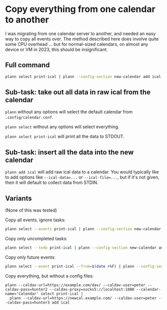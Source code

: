 # Copy everything from one calendar to another

I was migrating from one calendar server to another, and needed an easy way to copy all events over.  The method described here does involve quite some CPU overhead ... but for normal-sized calendars, on almost any device or VM in 2023, this should be insignificant.

## Full command

```bash
plann select print-ical | plann --config-section new-calendar add ical
```

## Sub-task: take out all data in raw ical from the calendar

`plann` without any options will select the default calendar from `.config/calendar.conf`.

`plann select` without any options will select everything.

`plann select print-ical` will print all the data to STDOUT.

## Sub-task: insert all the data into the new calendar

`plann add ical` will add raw ical data to a calendar.  You would typically like to add options like `--ical-data=...` or `--ical-file=...`, but if it's not given, then it will default to collect data from STDIN.

## Variants

(None of this was tested)

Copy all events, ignore tasks:

```bash
plann select --events print-ical | plann --config-section new-calendar add ical
```

Copy only uncompleted tasks:

```bash
plann select --todo print-ical | plann --config-section new-calendar add ical
```

Copy only future events:

```bash
plann select --event print-ical --from=$(date +%F) | plann --config-section new-calendar add ical
```

Copy everything, but without a config files:

```
plann --caldav-url=https://example.com/dav/ --caldav-user=peter --caldav-pass=hunter2 --caldav-proxy=socks5://localhost:1080 --calendar-name='Calendar' select print-ical |
  plann --caldav-url=https://newcal.example.com/ --caldav-user=peter --caldav-pass=hunter3 add ical
```
